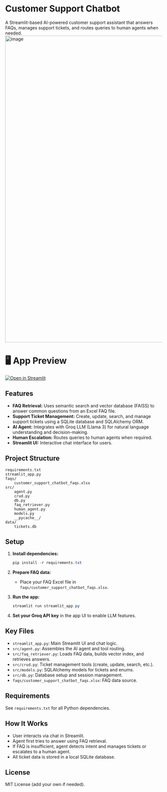 # Customer Support Chatbot
A Streamlit-based AI-powered customer support assistant that answers FAQs, manages support tickets, and routes queries to human agents when needed.
<img width="1895" height="985" alt="image" src="https://github.com/user-attachments/assets/bb43319b-4cf2-4b98-a750-13964b2dafbe" />

# 🖥️ App Preview
[![Open in Streamlit](https://static.streamlit.io/badges/streamlit_badge_black_white.svg)](https://customer-support-chatbot-zoaqv9nmdgfrje8joiecow.streamlit.app/)

## Features

- **FAQ Retrieval:** Uses semantic search and vector database (FAISS) to answer common questions from an Excel FAQ file.
- **Support Ticket Management:** Create, update, search, and manage support tickets using a SQLite database and SQLAlchemy ORM.
- **AI Agent:** Integrates with Groq LLM (Llama 3) for natural language understanding and decision-making.
- **Human Escalation:** Routes queries to human agents when required.
- **Streamlit UI:** Interactive chat interface for users.

## Project Structure

```
requirements.txt
streamlit_app.py
faqs/
    customer_support_chatbot_faqs.xlsx
src/
    agent.py
    crud.py
    db.py
    faq_retriever.py
    human_agent.py
    models.py
    __pycache__/
data/
    tickets.db
```

## Setup

1. **Install dependencies:**
   ```powershell
   pip install -r requirements.txt
   ```

2. **Prepare FAQ data:**
   - Place your FAQ Excel file in `faqs/customer_support_chatbot_faqs.xlsx`.

3. **Run the app:**
   ```powershell
   streamlit run streamlit_app.py
   ```

4. **Set your Groq API key** in the app UI to enable LLM features.

## Key Files

- `streamlit_app.py`: Main Streamlit UI and chat logic.
- `src/agent.py`: Assembles the AI agent and tool routing.
- `src/faq_retriever.py`: Loads FAQ data, builds vector index, and retrieves answers.
- `src/crud.py`: Ticket management tools (create, update, search, etc.).
- `src/models.py`: SQLAlchemy models for tickets and enums.
- `src/db.py`: Database setup and session management.
- `faqs/customer_support_chatbot_faqs.xlsx`: FAQ data source.

## Requirements

See `requirements.txt` for all Python dependencies.

## How It Works

- User interacts via chat in Streamlit.
- Agent first tries to answer using FAQ retrieval.
- If FAQ is insufficient, agent detects intent and manages tickets or escalates to a human agent.
- All ticket data is stored in a local SQLite database.

## License

MIT License (add your own if needed).
